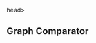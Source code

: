 head>
    <meta charset="UTF-8">
    <title>Graph Comparator</title>
    <script src="https://cdn.plot.ly/plotly-latest.min.js"></script>
    <link href="https://cdn.jsdelivr.net/npm/bootstrap@5.3.0/dist/css/bootstrap.min.css" rel="stylesheet">
    <link href="{% static 'data_analyzer/style.css' %}" rel="stylesheet">
</head>
<body class="bg-light">
    <div class="container mt-4">
        <h2 class="text-center mb-4">Graph Comparator</h2>